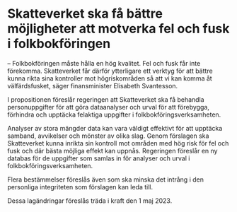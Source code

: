# Skatteverket ska få bättre möjligheter att motverka fel och fusk i folkbokföringen

– Folkbokföringen måste hålla en hög kvalitet. Fel och fusk får inte förekomma. Skatteverket får därför ytterligare ett verktyg för att bättre kunna rikta sina kontroller mot högriskområden så att vi kan komma åt välfärdsfusket, säger finansminister Elisabeth Svantesson.

I propositionen föreslår regeringen att Skatteverket ska få behandla personuppgifter för att göra dataanalyser och urval för att förebygga, förhindra och upptäcka felaktiga uppgifter i folkbokföringsverksamheten.

Analyser av stora mängder data kan vara väldigt effektivt för att upptäcka samband, avvikelser och mönster av olika slag. Genom förslagen ska Skatteverket kunna inrikta sin kontroll mot områden med hög risk för fel och fusk och där bästa möjliga effekt kan uppnås. Regeringen föreslår en ny databas för de uppgifter som samlas in för analyser och urval i folkbokföringsverksamheten.

Flera bestämmelser föreslås även som ska minska det intrång i den personliga integriteten som förslagen kan leda till.

Dessa lagändringar föreslås träda i kraft den 1 maj 2023\.
